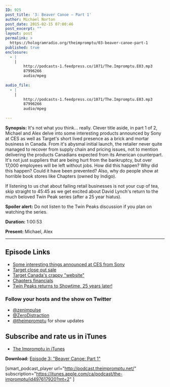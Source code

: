 ```yaml
---
ID: 925
post_title: '3: Beaver Canoe – Part 1'
author: Michael Norton
post_date: 2015-02-15 07:00:46
post_excerpt: ""
layout: post
permalink: >
  https://hologramradio.org/theimpromptu/03-beaver-canoe-part-1
published: true
enclosure:
  - |
    |
        http://podcasts-1.feedpress.co/1071/The.Impromptu.E03.mp3
        87996266
        audio/mpeg
        
audio_file:
  - |
    |
        http://podcasts-1.feedpress.co/1071/The.Impromptu.E03.mp3
        87996266
        audio/mpeg
        
---
```

__Synopsis:__ It's not what you think... really. Clever title aside, in part 1 of 2, Michael and Alex delve into some interesting products announced by Sony at CES as well as Target's short lived presence as a brick and mortar business in Canada. From it's abysmal initial launch, the retailer never quite managed to recover from supply chain and pricing issues, not to mention delivering the products Canadians expected from its American counterpart. It's not just suppliers that are being hurt from the bankruptcy, but over 17,000 employees will be left without jobs. How did this happen? Why did this happen? Could it have been prevented? Also, why do people show at horrible book stores like Chapters (owned by Indigo).

If listening to us chat about failing retail businesses is not your cup of tea, skip straight to 45:45 as we get excited about David Lynch's return to the much beloved Twin Peak series (after a 25 year hiatus).

**Spoiler alert:** Do not listen to the Twin Peaks discussion if you plan on watching the series.

__Duration:__ 1:00:53

__Present:__ Michael, Alex

_________

## Episode Links

- [Some interesting things announced at CES from Sony](https://blog.sony.com/ces/)
- [Target close out sale](https://ca.news.yahoo.com/blogs/dailybrew/target-close-out-sale-underwhelming-just-like-003405210.html)
- [Target Canada's crappy "website"](http://www.target.ca/en/)
- [Chapters financials](https://www.google.ca/finance?q=indigo&amp;ei=J2PgVPiBHIL8iQKqo4HADQ)
- [Twin Peaks returns to Showtime, 25 years later!](http://www.slashfilm.com/twin-peaks-returns/)

### Follow your hosts and the show on Twitter
- [@zenimpulse](https://twitter.com/zenimpule)
- [@ZeroDistraction](https://twitter.com/zerodistraction)
- [@theimpromptu](https://twitter.com/theimpromptu) for show updates

## Subscribe and rate us in iTunes

- [The Impromptu in iTunes](https://itunes.apple.com/ca/podcast/the-impromptu/id497617920?mt=2)

__Download:__ [Episode 3: "Beaver Canoe: Part 1"](http://podcasts-1.feedpress.co/1071/The.Impromptu.E03.mp3)

[smart_podcast_player url="http://podcast.theimpromptu.net/" subscription="https://itunes.apple.com/ca/podcast/the-impromptu/id497617920?mt=2" ]